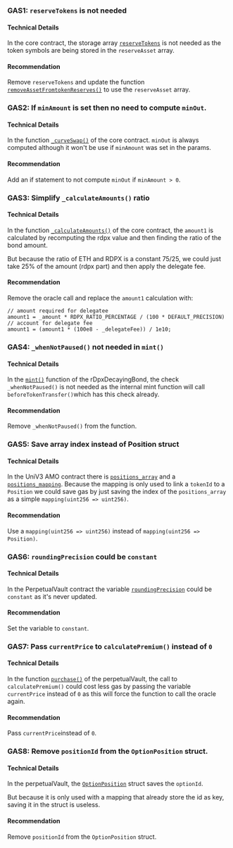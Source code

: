 ### GAS1: `reserveTokens` is not needed

#### Technical Details

In the core contract, the storage array [`reserveTokens`](https://github.com/code-423n4/2023-08-dopex/blob/eb4d4a201b3a75dd4bddc74a34e9c42c71d0d12f/contracts/core/RdpxV2Core.sol#L70) is not needed as the token symbols are being stored in the `reserveAsset` array.

#### Recommendation

Remove `reserveTokens` and update the function [`removeAssetFromtokenReserves()`](https://github.com/code-423n4/2023-08-dopex/blob/eb4d4a201b3a75dd4bddc74a34e9c42c71d0d12f/contracts/core/RdpxV2Core.sol#L270) to use the `reserveAsset` array.

### GAS2: If `minAmount` is set then no need to compute `minOut`.

#### Technical Details

In the function [`_curveSwap()`](https://github.com/code-423n4/2023-08-dopex/blob/eb4d4a201b3a75dd4bddc74a34e9c42c71d0d12f/contracts/core/RdpxV2Core.sol#L515) of the core contract. `minOut` is always computed although it won't be use if `minAmount` was set in the params.

#### Recommendation

Add an if statement to not compute `minOut` if `minAmount > 0`.

### GAS3: Simplify `_calculateAmounts()` ratio

#### Technical Details

In the function [`_calculateAmounts()`](https://github.com/code-423n4/2023-08-dopex/blob/eb4d4a201b3a75dd4bddc74a34e9c42c71d0d12f/contracts/core/RdpxV2Core.sol#L598) of the core contract, the `amount1` is calculated by recomputing the rdpx value and then finding the ratio of the bond amount.

But because the ratio of ETH and RDPX is a constant 75/25, we could just take 25% of the amount (rdpx part) and then apply the delegate fee.

#### Recommendation

Remove the oracle call and replace the `amount1` calculation with:
```solidity
// amount required for delegatee
amount1 = _amount * RDPX_RATIO_PERCENTAGE / (100 * DEFAULT_PRECISION)
// account for delegate fee
amount1 = (amount1 * (100e8 - _delegateFee)) / 1e10;
```

### GAS4: `_whenNotPaused()` not needed in `mint()`

#### Technical Details

In the [`mint()`](https://github.com/code-423n4/2023-08-dopex/blob/eb4d4a201b3a75dd4bddc74a34e9c42c71d0d12f/contracts/decaying-bonds/RdpxDecayingBonds.sol#L114) function of the rDpxDecayingBond, the check `_whenNotPaused()` is not needed as the internal mint function will call `beforeTokenTransfer()`which has this check already.

#### Recommendation

Remove `_whenNotPaused()` from the function.

### GAS5: Save array index instead of Position struct

#### Technical Details

In the UniV3 AMO contract there is [`positions_array`](https://github.com/code-423n4/2023-08-dopex/blob/eb4d4a201b3a75dd4bddc74a34e9c42c71d0d12f/contracts/amo/UniV3LiquidityAmo.sol#L63) and a [`positions_mapping`](https://github.com/code-423n4/2023-08-dopex/blob/eb4d4a201b3a75dd4bddc74a34e9c42c71d0d12f/contracts/amo/UniV3LiquidityAmo.sol#L66C39-L66C56). Because the mapping is only used to link a `tokenId` to a `Position` we could save gas by just saving the index of the `positions_array` as a simple `mapping(uint256 => uint256)`.

#### Recommendation

Use a `mapping(uint256 => uint256)` instead of `mapping(uint256 => Position)`.

### GAS6: `roundingPrecision` could be `constant`

#### Technical Details

In the PerpetualVault contract the variable [`roundingPrecision`](https://github.com/code-423n4/2023-08-dopex/blob/eb4d4a201b3a75dd4bddc74a34e9c42c71d0d12f/contracts/perp-vault/PerpetualAtlanticVault.sol#L104) could be `constant` as it's never updated.

#### Recommendation

Set the variable to `constant`.

### GAS7: Pass `currentPrice` to `calculatePremium()` instead of `0`

#### Technical Details

In the function [`purchase()`](https://github.com/code-423n4/2023-08-dopex/blob/eb4d4a201b3a75dd4bddc74a34e9c42c71d0d12f/contracts/perp-vault/PerpetualAtlanticVault.sol#L255C6-L255C6) of the perpetualVault, the call to `calculatePremium()` could cost less gas by passing the variable `currentPrice` instead of `0` as this will force the function to call the oracle again.

#### Recommendation

Pass `currentPrice`instead of `0`.

### GAS8: Remove `positionId` from the `OptionPosition` struct.

#### Technical Details

In the perpetualVault, the [`OptionPosition`](https://github.com/code-423n4/2023-08-dopex/blob/eb4d4a201b3a75dd4bddc74a34e9c42c71d0d12f/contracts/perp-vault/PerpetualAtlanticVault.sol#L296) struct saves the `optionId`.

But because it is only used with a mapping that already store the id as key, saving it in the struct is useless.

#### Recommendation

Remove `positionId` from the `OptionPosition` struct.